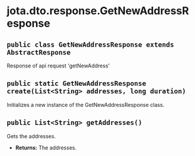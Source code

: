 # jota.dto.response.GetNewAddressResponse

## `public class GetNewAddressResponse extends AbstractResponse`

Response of api request 'getNewAddress'

## `public static GetNewAddressResponse create(List<String> addresses, long duration)`

Initializes a new instance of the GetNewAddressResponse class.

## `public List<String> getAddresses()`

Gets the addresses.

 * **Returns:** The addresses.
